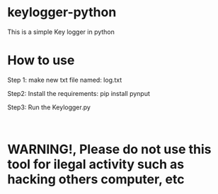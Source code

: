 # keylogger-python
This is a simple Key logger in python
<h1>How to use</h1>
<p>Step 1: make new txt file named: log.txt</p>
<p>Step2: Install the requirements: pip install pynput</p>
<p>Step3: Run the Keylogger.py</p>
<br>
<h1>WARNING!, Please do not use this tool for ilegal activity such as hacking others computer, etc</h1>
